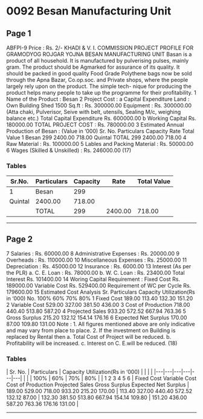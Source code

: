 # 0092 Besan Manufacturing Unit

## Page 1

ABFPI-9 Price : Rs. 2/- KHADI & V. I. COMMISSION PROJECT PROFILE FOR GRAMODYOG ROJGAR YOJNA BESAN MANUFACTURING UNIT Basan is a product of all household. It is manufactured by pulverising pulses, mainly gram. The product should be Agmarked for assurance of its quality. It should be packed in good quality Food Grade Polythene bags now be sold through the Apna Bazar, Co.op.soc. and Private shops, where the people largely rely upon on the product. The simple tech- nique for producing the product helps many people to take up the programme for their profitability. 1 Name of the Product : Besan 2 Project Cost : a Capital Expenditure Land : Own Building Shed 1500 Sq.ft : Rs. 300000.00 Equipment : Rs. 300000.00 (Atta chaki, Pulverisor, Seive with belt, utensils, Sealing M/c, weighing balance etc.) Total Capital Expenditure Rs. 600000.00 b Working Capital Rs. 180000.00 TOTAL PROJECT COST : Rs. 780000.00 3 Estimated Annual Production of Besan : (Value in ‘000) Sr. No. Particulars Capacity Rate Total Value 1 Besan 299 2400.00 718.00 Quintal TOTAL 299 2400.00 718.00 4 Raw Material : Rs. 100000.00 5 Lables and Packing Material : Rs. 50000.00 6 Wages (Skilled & Unskilled) : Rs. 246000.00 (17)

### Tables

| Sr.No. | Particulars | Capacity | Rate | Total Value |
|---|---|---|---|---|
| 1 | Besan | 299
Quintal | 2400.00 | 718.00 |
|  | TOTAL | 299 | 2400.00 | 718.00 |

---

## Page 2

7 Salaries : Rs. 60000.00 8 Administrative Expenses : Rs. 20000.00 9 Overheads : Rs. 110000.00 10 Miscellaneous Expenses : Rs. 25000.00 11 Depreciation : Rs. 45000.00 12 Insurance : Rs. 6000.00 13 Interest (As per the PLR) a. C. E. Loan : Rs. 78000.00 b. W. C. Loan : Rs. 23400.00 Total Interest Rs. 101400.00 14 Woring Capital Requirement : Fixed Cost Rs. 189000.00 Variable Cost Rs. 529400.00 Requirement of WC per Cycle Rs. 179600.00 15 Estimated Cost Analysis Sr. Particulars Capacity Utilization(Rs in ‘000) No. 100% 60% 70% 80% 1 Fixed Cost 189.00 113.40 132.30 151.20 2 Variable Cost 529.00 327.00 381.50 436.00 3 Cost of Production 718.00 440.40 513.80 587.20 4 Projected Sales 933.20 572.52 667.94 763.36 5 Gross Surplus 215.20 132.12 154.14 176.16 6 Expected Net Surplus 170.00 87.00 109.80 131.00 Note : 1. All figures mentioned above are only indicative and may vary from place to place. 2. If the investment on Building is replaced by Rental then a. Total Cost of Project will be reduced. b. Profitability will be increased. c. Interest on C. E.will be reduced. (18)

### Tables

| Sr.
No. | Particulars | Capacity Utilization(Rs in ‘000) |  |  |  |
|---|---|---|---|---|---|
|  |  | 100% | 60% | 70% | 80% |
| 1
2
3
4
5
6 | Fixed Cost
Variable Cost
Cost of Production
Projected Sales
Gross Surplus
Expected Net Surplus | 189.00
529.00
718.00
933.20
215.20
170.00 | 113.40
327.00
440.40
572.52
132.12
87.00 | 132.30
381.50
513.80
667.94
154.14
109.80 | 151.20
436.00
587.20
763.36
176.16
131.00 |

---
